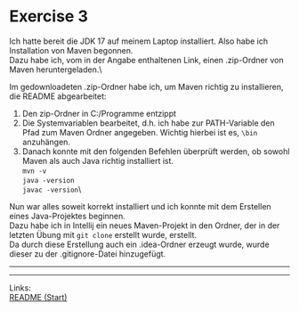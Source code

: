 # Exercise 3

Ich hatte bereit die JDK 17 auf meinem Laptop installiert. Also habe ich  Installation von Maven begonnen.\
Dazu habe ich, vom in der Angabe enthaltenen Link, einen .zip-Ordner von Maven heruntergeladen.\

Im gedownloadeten .zip-Ordner habe ich, um Maven richtig zu installieren, die README abgearbeitet:
1. Den zip-Ordner in C:/Programme entzippt
2. Die Systemvariablen bearbeitet, d.h. ich habe zur PATH-Variable den Pfad zum Maven Ordner angegeben. Wichtig hierbei ist es, `\bin` anzuhängen.
3. Danach konnte mit den folgenden Befehlen überprüft werden, ob sowohl Maven als auch Java richtig installiert ist.\
`mvn -v`\
`java -version`\
`javac -version`\

Nun war alles soweit korrekt installiert und ich konnte mit dem Erstellen eines Java-Projektes beginnen.\
Dazu habe ich in Intellij ein neues Maven-Projekt in den Ordner, der in der letzten Übung mit `git clone` erstellt wurde, erstellt.\
Da durch diese Erstellung auch ein .idea-Ordner erzeugt wurde, wurde dieser zu der .gitignore-Datei hinzugefügt.



---

---
Links:\
[README (Start)](/README.md)